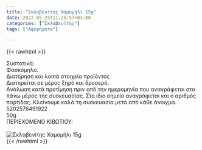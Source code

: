 ```yaml
---
title: "Σκλαβενίτης Χαμομήλι 15g"
date: 2022-05-25T11:25:57+03:00
categories: ["Σκλαβενίτης"]
tags: ["Αφεψήματα"]

---
```


{{< rawhtml >}}

<div class="sload630"><div class="product"><div id="sistatika">Συστατικά:</div><div class="alltext">Φασκόμηλο.</div><div id="loipa">Διατήρηση και λοιπά στοιχεία προϊόντος</div><div class="alltext">Διατηρείται σε μέρος ξηρό και δροσερό.<br>Aνάλωση κατά προτίμηση πριν από την ημερομηνία που αναγράφεται στο πάνω μέρος της συσκευασίας. Στο ίδιο σημείο αναγράφεται και ο αριθμός παρτίδας. Κλείνουμε καλά τη συσκευασία μετά από κάθε άνοιγμα.<br></div><div id="barcode"><div id="barimage1"></div><span id="bartext">5202576491922</span></div><div id="varos"><div id="varosimage1"></div><span id="varostext">50g</span></div><div id="kivotio">ΠΕΡΙΕΧΟΜΕΝΟ ΚΙΒΩΤΙΟΥ:<br></div><br><div class="pimg"><img alt="Σκλαβενίτης Χαμομήλι 15g" title="Σκλαβενίτης Χαμομήλι 15g" src="/media/images/sklavenitis-xamomhli-15g.jpg"></div></div></div>
{{< /rawhtml >}}


